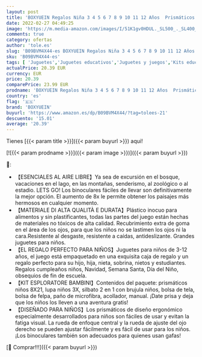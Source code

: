 ```yaml
---
layout: post
title: 'BOXYUEIN Regalos Niña 3 4 5 6 7 8 9 10 11 12 Años  Prismáticos Ninos Regalo Navidad Niño Juguetes Niñas 3-12 Años Binoculares Ninos Regalos Cumpleaños Niños Colegio Juegos Niñas 4-10 años Lupa Niños'
date: 2022-02-27 04:49:25
image: 'https://m.media-amazon.com/images/I/51K1gv0HDUL._SL500_._SL400_.jpg'
comments: true
category: ofertas
author: 'tole.es'
slug: 'B09BVM4X44-es BOXYUEIN Regalos Niña 3 4 5 6 7 8 9 10 11 12 Años...'
sku: 'B09BVM4X44-es'
tags: [ 'Juguetes','Juguetes educativos','Juguetes y juegos','Kits educativos de ciencia con prismáticos','Kits educativos de ciencia óptica','boxyuein','navidad', ]
actualPrice: 20.39 EUR
currency: EUR
price: 20.39
comparePrice: 23.99 EUR
prodname: 'BOXYUEIN Regalos Niña 3 4 5 6 7 8 9 10 11 12 Años  Prismáticos Ninos Regalo Navidad Niño Juguetes Niñas 3-12 Años Binoculares Ninos Regalos Cumpleaños Niños Colegio Juegos Niñas 4-10 años Lupa Niños'
country: 'es'
flag: '🇪🇸'
brand: 'BOXYUEIN'
buyurl: 'https://www.amazon.es/dp/B09BVM4X44/?tag=tolees-21'
descuento: '15.01'
average: '20.39'
---
```


Tienes [{{< param title >}}]({{< param buyurl >}}) aqui!

[![{{< param prodname >}}]({{< param image >}})]({{< param buyurl >}})

🔎:

- 【ESENCIALES AL AIRE LIBRE】Ya sea de excursión en el bosque, vacaciones en el lago, en las montañas, senderismo, al zoológico o al estadio. LETS GO! Los binoculares fáciles de llevar son definitivamente la mejor opción. El aumento de 8x le permite obtener los paisajes más hermosos en cualquier momento.
- 【MATERIALE DI ALTA QUALITÀ E DURATA】Plástico inocuo para alimentos y sin plastificantes, todas las partes del juego están hechas de materiales no tóxicos de alta calidad. Recubrimiento extra de goma en el área de los ojos, para que los niños no se lastimen los ojos ni la cara.Resistente al desgaste, resistente a caídas, antideslizante. Grandes juguetes para niños.
- 【EL REGALO PERFECTO PARA NIÑOS】Juguetes para niños de 3-12 años, el juego está empaquetado en una exquisita caja de regalo y un regalo perfecto para su hijo, hija, nieta, sobrina, nietos y estudiantes. Regalos cumpleaños niños, Navidad, Semana Santa, Día del Niño, obsequios de fin de escuela.
- 【KIT ESPLORATORE BAMBINI】Contenidos del paquete: prismáticos niños 8X21, lupa niños 3X, silbato 2 en 1 con brujula niños, bolsa de tela, bolsa de felpa, paño de microfibra, acollador, manual. ¡Date prisa y deja que los niños los lleven a una aventura gratis!
- 【DISEÑADO PARA NIÑOS】Los prismáticos de diseño ergonómico especialmente desarrollados para niños son fáciles de usar y evitan la fatiga visual. La rueda de enfoque central y la rueda de ajuste del ojo derecho se pueden ajustar fácilmente y es fácil de usar para los niños. ¡Los binoculares también son adecuados para quienes usan gafas!

[🛒 Comprar!!!]({{< param buyurl >}})
